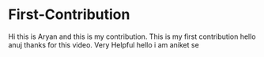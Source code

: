 # First-Contribution
Hi this is Aryan and this is my contribution.
This is my first contribution
hello anuj thanks for this video. Very Helpful
hello i am aniket se
